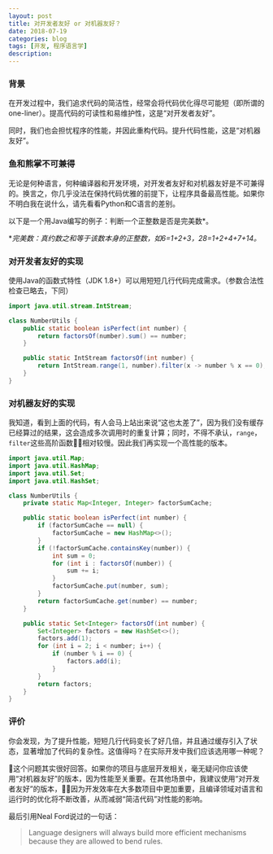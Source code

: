 ```yaml
---
layout: post
title: 对开发者友好 or 对机器友好？
date: 2018-07-19
categories: blog
tags: [开发, 程序语言学]
description: 
---
```


### 背景

在开发过程中，我们追求代码的简洁性，经常会将代码优化得尽可能短（即所谓的one-liner）。提高代码的可读性和易维护性，这是“对开发者友好”。

同时，我们也会担忧程序的性能，并因此重构代码。提升代码性能，这是“对机器友好”。

### 鱼和熊掌不可兼得

无论是何种语言，何种编译器和开发环境，对开发者友好和对机器友好是不可兼得的。换言之，你几乎没法在保持代码优雅的前提下，让程序具备最高性能。如果你不明白我在说什么，请先看看Python和C语言的差别。

以下是一个用Java编写的例子：判断一个正整数是否是完美数*。

**完美数：真约数之和等于该数本身的正整数，如6=1+2+3，28=1+2+4+7+14。*

### 对开发者友好的实现

使用Java的函数式特性（JDK 1.8+）可以用短短几行代码完成需求。（参数合法性检查已略去，下同）

```java
import java.util.stream.IntStream;

class NumberUtils {
    public static boolean isPerfect(int number) {
        return factorsOf(number).sum() == number;
    }

    public static IntStream factorsOf(int number) {
        return IntStream.range(1, number).filter(x -> number % x == 0);
    }
}
```

### 对机器友好的实现

我知道，看到上面的代码，有人会马上站出来说“这也太差了”，因为我们没有缓存已经算过的结果，这会造成多次调用时的重复计算；同时，不得不承认，```range```，```filter```这些高阶函数相对较慢。因此我们再实现一个高性能的版本。

```java
import java.util.Map;
import java.util.HashMap;
import java.util.Set;
import java.util.HashSet;

class NumberUtils {
    private static Map<Integer, Integer> factorSumCache;

    public static boolean isPerfect(int number) {
        if (factorSumCache == null) {
            factorSumCache = new HashMap<>();
        }
        if (!factorSumCache.containsKey(number)) {
            int sum = 0;
            for (int i : factorsOf(number)) {
                sum += i;
            }
            factorSumCache.put(number, sum);
        }
        return factorSumCache.get(number) == number;
    }

    public static Set<Integer> factorsOf(int number) {
        Set<Integer> factors = new HashSet<>();
        factors.add(1);
        for (int i = 2; i < number; i++) {
            if (number % i == 0) {
                factors.add(i);
            }
        }
        return factors;
    }
}
```

### 评价

你会发现，为了提升性能，短短几行代码变长了好几倍，并且通过缓存引入了状态，显著增加了代码的复杂性。这值得吗？在实际开发中我们应该选用哪一种呢？

这个问题其实很好回答。如果你的项目与底层开发相关，毫无疑问你应该使用“对机器友好”的版本，因为性能至关重要。在其他场景中，我建议使用“对开发者友好”的版本，因为开发效率在大多数项目中更加重要，且编译领域对语言和运行时的优化将不断改善，从而减弱“简洁代码”对性能的影响。

最后引用Neal Ford说过的一句话：
> Language designers will always build more efficient mechanisms because they are allowed to bend rules.


